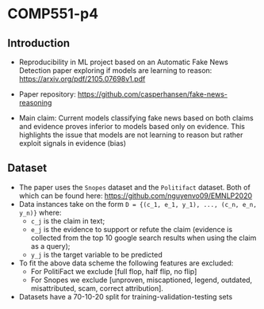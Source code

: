 # COMP551-p4

## Introduction
* Reproducibility in ML project based on an Automatic Fake News Detection paper exploring if models are learning to reason: https://arxiv.org/pdf/2105.07698v1.pdf

* Paper repository: https://github.com/casperhansen/fake-news-reasoning

* Main claim: Current models classifying fake news based on both claims and evidence proves inferior to models based only on evidence. This highlights the issue that models are not learning to reason but rather exploit signals in evidence (bias)

## Dataset

* The paper uses the `Snopes` dataset and the `Politifact` dataset. Both of which can be found here: https://github.com/nguyenvo09/EMNLP2020
* Data instances take on the form `D = {(c_1, e_1, y_1), ..., (c_n, e_n, y_n)}` where:
	- `c_j` is the claim in text; 
	- `e_j` is the evidence to support or refute the claim (evidence is collected from the top 10 google search results when using the claim as a query);
	- `y_j` is the target variable to be predicted 
* To fit the above data scheme the following features are excluded: 
	- For PolitiFact we exclude [full flop, half flip, no flip]
	- For Snopes we exclude [unproven, miscaptioned, legend, outdated, misattributed, scam, correct attribution].
* Datasets have a 70-10-20 split for training-validation-testing sets
